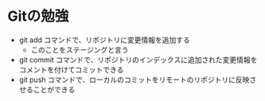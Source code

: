 # Gitの勉強
- git add コマンドで、リポジトリに変更情報を追加する
  - このことをステージングと言う
- git commit コマンドで、リポジトリのインデックスに追加された変更情報をコメントを付けてコミットできる
- git push コマンドで、ローカルのコミットをリモートのリポジトリに反映させることができる

